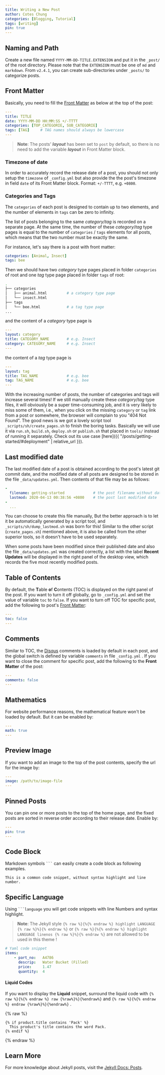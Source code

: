 ```yaml
---
title: Writing a New Post
author: Cotes Chung
categories: [Blogging, Tutorial]
tags: [writing]
pin: true
---
```


## Naming and Path

Create a new file named `YYYY-MM-DD-TITLE.EXTENSION` and put it in the `_post/` of the root directory. Please note that the `EXTENSION` must be one of `md` and `markdown`. From `v2.4.1`, you can create sub-directories under `_posts/` to categorize posts.

## Front Matter

Basically, you need to fill the [Front Matter](https://jekyllrb.com/docs/front-matter/) as below at the top of the post:

```yaml
---
title: TITLE
date: YYYY-MM-DD HH:MM:SS +/-TTTT
categories: [TOP_CATEGORIE, SUB_CATEGORIE]
tags: [TAG]     # TAG names should always be lowercase
---
```

> **Note**: The posts' ***layout*** has been set to `post` by default, so there is no need to add the variable ***layout*** in Front Matter block.

### Timezone of date

In order to accurately record the release date of a post, you should not only setup the `timezone` of `_config.yml` but also provide the the post's timezone in field `date` of its Front Matter block. Format: `+/-TTTT`, e.g. `+0800`.

### Categories and Tags

The `categories` of each post is designed to contain up to two elements, and the number of elements in `tags` can be zero to infinity.

The list of posts belonging to the same *category*/*tag* is recorded on a separate page. At the same time, the number of these *category*/*tag* type pages is equal to the number of `categories` / `tags` elements for all posts, which means that the two number must be exactly the same.

For instance, let's say there is a post with front matter:

```yaml
categories: [Animal, Insect]
tags: bee
```

Then we should have two *category* type pages placed in folder `categories` of root and one *tag* type page placed in folder `tags`  of root:

```sh
.
├── categories
│   ├── animal.html         # a category type page
│   └── insect.html
├── tags
│   └── bee.html            # a tag type page
...
```

and the content of a *category* type page is

```yaml
---
layout: category
title: CATEGORY_NAME        # e.g. Insect
category: CATEGORY_NAME     # e.g. Insect
---
```

the content of a *tag* type page is

```yaml
---
layout: tag
title: TAG_NAME             # e.g. bee
tag: TAG_NAME               # e.g. bee
---
```

With the increasing number of posts, the number of categories and tags will increase several times!  If we still manually create these *category*/*tag* type files, it will obviously be a super time-consuming job, and it is very likely to miss some of them, i.e., when you click on the missing `category` or `tag` link from a post or somewhere, the browser will complain to you "404 Not Found". The good news is we got a lovely script tool `_scripts/sh/create_pages.sh` to finish the boring tasks. Basically we will use it via `run.sh`, `build.sh`, `deploy.sh` or `publish.sh` that placed in `tools/` instead of running it separately. Check out its use case [here]({{ "/posts/getting-started/#deployment" | relative_url }}).

## Last modified date

The last modified date of a post is obtained according to the post's latest git commit date, and the modified date of all posts are designed to be stored in the file `_data/updates.yml`. Then contents of that file may be as follows:

```yaml
-
  filename: getting-started             # the post filename without date and extension
  lastmod: 2020-04-13 00:38:56 +0800    # the post last modified date
-
  ...
```

You can choose to create this file manually, But the better approach is to let it be automatically generated by a script tool, and `_scripts/sh/dump_lastmod.sh` was born for this! Similar to the other script (`create_pages.sh`) mentioned above, it is also be called from the other superior tools, so it doesn't have to be used separately.

When some posts have been modified since their published date and also the file `_data/updates.yml` was created correctly, a list with the label **Recent Updates** will be displayed in the right panel of the desktop view, which records the five most recently modified posts.

## Table of Contents

By default, the **T**able **o**f **C**ontents (TOC) is displayed on the right panel of the post. If you want to turn it off globally, go to `_config.yml` and set the value of variable `toc` to `false`. If you want to turn off TOC for specific post, add the following to post's [Front Matter](https://jekyllrb.com/docs/front-matter/):

```yaml
---
toc: false
---
```


## Comments

Similar to TOC, the [Disqus](https://disqus.com/) comments is loaded by default in each post, and the global switch is defined by variable `comments` in file `_config.yml` . If you want to close the comment for specific post, add the following to the **Front Matter** of the post:

```yaml
---
comments: false
---
```


## Mathematics

For website performance reasons, the mathematical feature won't be loaded by default. But it can be enabled by:

```yaml
---
math: true
---
```

## Preview Image

If you want to add an image to the top of the post contents, specify the url for the image by:

```yaml
---
image: /path/to/image-file
---
```


## Pinned Posts

You can pin one or more posts to the top of the home page, and the fixed posts are sorted in reverse order according to their release date. Enable by:

```yaml
---
pin: true
---
```


## Code Block

Markdown symbols <code class="highlighter-rouge">```</code> can easily create a code block as following examples.

```
This is a common code snippet, without syntax highlight and line number.
```

## Specific Language

Using <code class="highlighter-rouge">```language</code> you will get code snippets with line Numbers and syntax highlight.

> **Note**: The Jekyll style `{% raw %}{%{% endraw %} highlight LANGUAGE {% raw %}%}{% endraw %}` or `{% raw %}{%{% endraw %} highlight LANGUAGE linenos {% raw %}%}{% endraw %}` are not allowed to be used in this theme !

```yaml
# Yaml code snippet
items:
    - part_no:   A4786
      descrip:   Water Bucket (Filled)
      price:     1.47
      quantity:  4
```

#### Liquid Codes

If you want to display the **Liquid** snippet, surround the liquid code with `{% raw %}{%{% endraw %} raw {%raw%}%}{%endraw%}` and `{% raw %}{%{% endraw %} endraw {%raw%}%}{%endraw%}` .

{% raw %}
```liquid
{% if product.title contains 'Pack' %}
  This product's title contains the word Pack.
{% endif %}
```
{% endraw %}


## Learn More

For more knowledge about Jekyll posts, visit the [Jekyll Docs: Posts](https://jekyllrb.com/docs/posts/).
